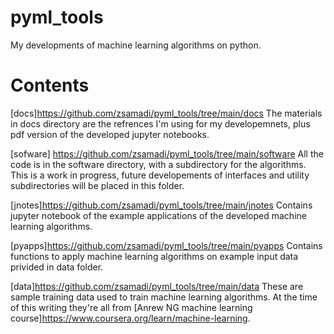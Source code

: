 # pyml_tools
My developments of machine learning algorithms on python. 
# Contents

[docs]https://github.com/zsamadi/pyml_tools/tree/main/docs
The materials in docs directory are the refrences I'm using for my developemnets, plus pdf version of the developed jupyter notebooks. 

[sofware] https://github.com/zsamadi/pyml_tools/tree/main/software
All the code is in the software directory, with a subdirectory for the algorithms. This is a work in progress, future developements of interfaces and utility subdirectories will be placed in this folder.  

[jnotes]https://github.com/zsamadi/pyml_tools/tree/main/jnotes
Contains jupyter notebook of the example applications of the developed machine learning algorithms. 

[pyapps]https://github.com/zsamadi/pyml_tools/tree/main/pyapps
Contains functions to apply machine learning algorithms on example input data privided in data folder. 

[data]https://github.com/zsamadi/pyml_tools/tree/main/data
These are sample training data used to train machine learning algorithms. At the time of this writing they're all from [Anrew NG machine learning course]https://www.coursera.org/learn/machine-learning. 

